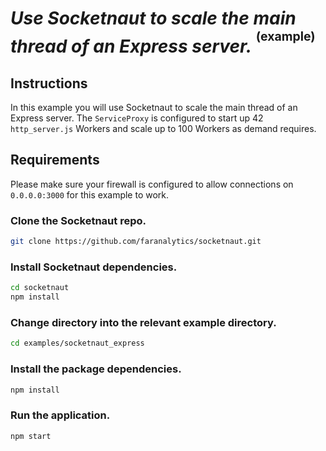 # *Use Socketnaut to scale the main thread of an Express server.* <sup><sup>(example)</sup></sup>

## Instructions
In this example you will use Socketnaut to scale the main thread of an Express server.  The `ServiceProxy` is configured to start up 42 `http_server.js` Workers and scale up to 100 Workers as demand requires.

## Requirements
Please make sure your firewall is configured to allow connections on `0.0.0.0:3000` for this example to work.

### Clone the Socketnaut repo.
```bash
git clone https://github.com/faranalytics/socketnaut.git
```
### Install Socketnaut dependencies.
```bash
cd socketnaut
npm install
```
### Change directory into the relevant example directory.
```bash
cd examples/socketnaut_express
```
### Install the package dependencies.
```bash
npm install
```
### Run the application.
```bash
npm start
```